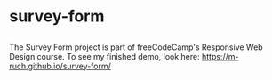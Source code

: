 # survey-form

##

The Survey Form project is part of freeCodeCamp's Responsive Web Design course. To see my finished demo, look here: https://m-ruch.github.io/survey-form/
